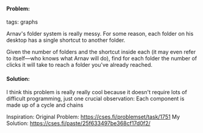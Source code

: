 #### Problem:

tags: graphs

Arnav's folder system is really messy. For some reason, each folder on his desktop has a single shortcut to another folder.

Given the number of folders and the shortcut inside each (it may even refer to itself—who knows what Arnav will do), find for each folder the number of clicks it will take to reach a folder you've already reached.

#### Solution:

I think this problem is really really cool because it doesn't require lots of difficult programming, just one crucial observation:
Each component is made up of a cycle and chains

Inspiration:
Original Problem: https://cses.fi/problemset/task/1751
My Solution: https://cses.fi/paste/25f633497be368cf17d0f2/
